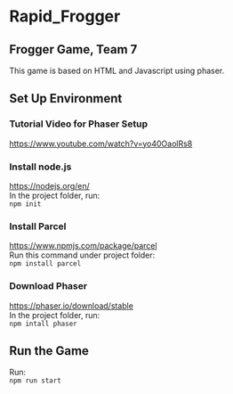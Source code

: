 # Rapid_Frogger
## Frogger Game, Team 7  
This game is based on HTML and Javascript using phaser.

## Set Up Environment

### Tutorial Video for Phaser Setup
https://www.youtube.com/watch?v=yo40OaolRs8

### Install node.js
https://nodejs.org/en/  
In the project folder, run:  
`npm init`

### Install Parcel
https://www.npmjs.com/package/parcel  
Run this command under project folder:  
`npm install parcel`

### Download Phaser
https://phaser.io/download/stable  
In the project folder, run:  
`npm intall phaser`

## Run the Game
Run:  
`npm run start`